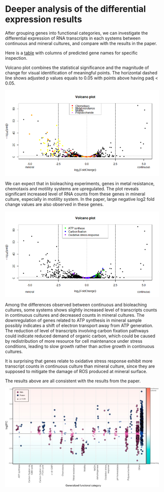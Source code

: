 # Deeper analysis of the differential expression results
After grouping genes into functional categories, we can investigate the differential expression of RNA transcripts in each systems between continuous and mineral cultures, and compare with the results in the paper.

Here is a [table](/res/table4.csv) with columns of predicted gene names for specific inspection.

Volcano plot combines the statistical significance and the magnitude of change for visual identification of meaningful points. The horizontal dashed line shows adjusted p values equals to 0.05 with points above having padj < 0.05.

![volcano1](/res/Rplot3.png)

We can expect that in bioleaching experiments, genes in metal resistance, chemotaxis and motility systems are upregulated. The plot reveals significant increased level of RNA counts from these genes in mineral culture, especially in motility system. In the paper, large negative log2 fold change values are also observed in these genes.

![volcano2](/res/Rplot4.png)

Among the differences observed between continuous and bioleaching cultures, some systems shows slightly increased level of transcripts counts in continuous cultures and decreased counts in mineral cultures. The downregulation of genes related to ATP synthesis in mineral sample possibly indicates a shift of electron transport away from ATP generation. The reduction of level of transcripts involving carbon fixation pathways could indicate reduced demand of organic carbon, which could be caused by redistribution of more resource for cell maintenance under stress conditions, leading to slow growth rather than active growth in continuous cultures.

It is surprising that genes relate to oxidative stress response exhibit more transcript counts in continuous culture than mineral culture, since they are supposed to mitigate the damage of ROS produced at mineral surface.

The results above are all consistent with the results from the paper.

![paper](/res/zam0031882910004.jpg)